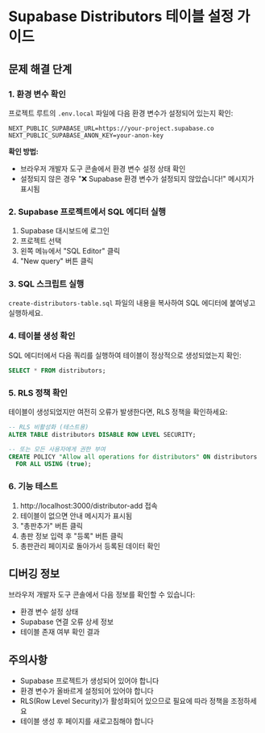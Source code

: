 # Supabase Distributors 테이블 설정 가이드

## 문제 해결 단계

### 1. 환경 변수 확인

프로젝트 루트의 `.env.local` 파일에 다음 환경 변수가 설정되어 있는지 확인:

```
NEXT_PUBLIC_SUPABASE_URL=https://your-project.supabase.co
NEXT_PUBLIC_SUPABASE_ANON_KEY=your-anon-key
```

**확인 방법:**
- 브라우저 개발자 도구 콘솔에서 환경 변수 설정 상태 확인
- 설정되지 않은 경우 "❌ Supabase 환경 변수가 설정되지 않았습니다!" 메시지가 표시됨

### 2. Supabase 프로젝트에서 SQL 에디터 실행

1. Supabase 대시보드에 로그인
2. 프로젝트 선택
3. 왼쪽 메뉴에서 "SQL Editor" 클릭
4. "New query" 버튼 클릭

### 3. SQL 스크립트 실행

`create-distributors-table.sql` 파일의 내용을 복사하여 SQL 에디터에 붙여넣고 실행하세요.

### 4. 테이블 생성 확인

SQL 에디터에서 다음 쿼리를 실행하여 테이블이 정상적으로 생성되었는지 확인:

```sql
SELECT * FROM distributors;
```

### 5. RLS 정책 확인

테이블이 생성되었지만 여전히 오류가 발생한다면, RLS 정책을 확인하세요:

```sql
-- RLS 비활성화 (테스트용)
ALTER TABLE distributors DISABLE ROW LEVEL SECURITY;

-- 또는 모든 사용자에게 권한 부여
CREATE POLICY "Allow all operations for distributors" ON distributors
  FOR ALL USING (true);
```

### 6. 기능 테스트

1. http://localhost:3000/distributor-add 접속
2. 테이블이 없으면 안내 메시지가 표시됨
3. "총판추가" 버튼 클릭
4. 총판 정보 입력 후 "등록" 버튼 클릭
5. 총판관리 페이지로 돌아가서 등록된 데이터 확인

## 디버깅 정보

브라우저 개발자 도구 콘솔에서 다음 정보를 확인할 수 있습니다:

- 환경 변수 설정 상태
- Supabase 연결 오류 상세 정보
- 테이블 존재 여부 확인 결과

## 주의사항

- Supabase 프로젝트가 생성되어 있어야 합니다
- 환경 변수가 올바르게 설정되어 있어야 합니다
- RLS(Row Level Security)가 활성화되어 있으므로 필요에 따라 정책을 조정하세요
- 테이블 생성 후 페이지를 새로고침해야 합니다
